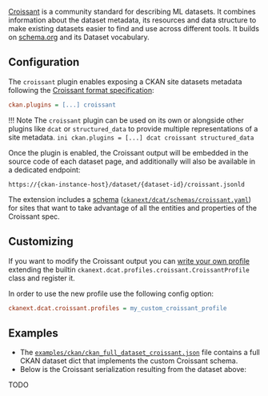 
[Croissant](https://mlcommons.org/working-groups/data/croissant/) is a community standard for describing ML datasets. It combines information about the dataset metadata, its resources and data structure to make existing datasets easier to find and use across different tools. It builds on [schema.org](https://schema.org) and its Dataset vocabulary.


## Configuration

The `croissant` plugin enables exposing a CKAN site datasets metadata following the [Croissant format specification](https://docs.mlcommons.org/croissant/docs/croissant-spec.html):

```ini
ckan.plugins = [...] croissant
```


!!! Note
    The `croissant` plugin can be used on its own or alongside other plugins like `dcat` or `structured_data` to provide multiple representations of a site metadata.
    ```ini
    ckan.plugins = [...] dcat croissant structured_data
    ```

Once the plugin is enabled, the Croissant output will be embedded in the source code of each dataset page, and additionally will also be available in a dedicated endpoint:

    https://{ckan-instance-host}/dataset/{dataset-id}/croissant.jsonld

The extension includes a [schema](getting-started.md#schemas) ([`ckanext/dcat/schemas/croissant.yaml`](https://github.com/ckan/ckanext-dcat/tree/master/ckanext/dcat/schemas/croissant.yml)) for sites that want to take advantage of all the entities and properties of the Croissant spec.

## Customizing

If you want to modify the Croissant output you can [write your own profile](profiles.md/#writing-custom-profiles) extending the builtin `ckanext.dcat.profiles.croissant.CroissantProfile` class and register it.

In order to use the new profile use the following config option:

```ini
ckanext.dcat.croissant.profiles = my_custom_croissant_profile
```

## Examples

* The [`examples/ckan/ckan_full_dataset_croissant.json`](https://github.com/ckan/ckanext-dcat/tree/master/examples/ckan/ckan_full_dataset_croissant.json) file contains a full CKAN dataset dict that implements the custom Croissant schema.
* Below is the Croissant serialization resulting from the dataset above:

TODO
